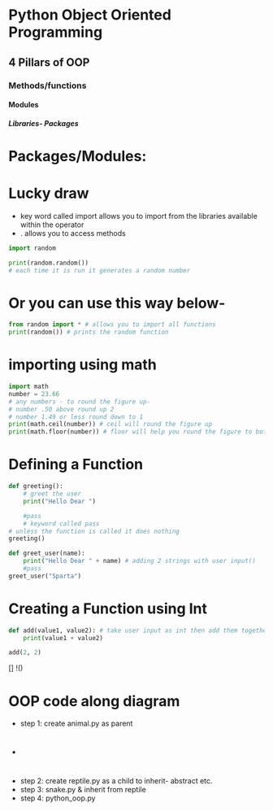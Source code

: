 # Python Object Oriented Programming
## 4 Pillars of OOP
### Methods/functions
#### Modules
##### Libraries- Packages

# Packages/Modules:
# Lucky draw
- key word called import allows you to import from the libraries available within the operator
- . allows you to access methods
```python
import random

print(random.random()) 
# each time it is run it generates a random number
```
# Or you can use this way below-
```python
from random import * # allows you to import all functions
print(random()) # prints the random function
```
# importing using math
```python
import math
number = 23.66
# any numbers - to round the figure up-
# number .50 above round up 2
# number 1.49 or less round down to 1
print(math.ceil(number)) # ceil will round the figure up
print(math.floor(number)) # floor will help you round the figure to bottom
```

# Defining a Function

```python
def greeting():
    # greet the user
    print("Hello Dear ")

    #pass
    # keyword called pass
# unless the function is called it does nothing
greeting()
```

```python
def greet_user(name):
    print("Hello Dear " + name) # adding 2 strings with user input()
    #pass
greet_user("Sparta")

```

# Creating a Function using Int
```python
def add(value1, value2): # take user input as int then add them together, display the outcome
    print(value1 + value2)

add(2, 2)
```

[] !()

# OOP code along diagram

- step 1: create animal.py as parent
- #
- step 2: create reptile.py as a child to inherit- abstract etc.
- step 3: snake.py & inherit from reptile
- step 4: python_oop.py 